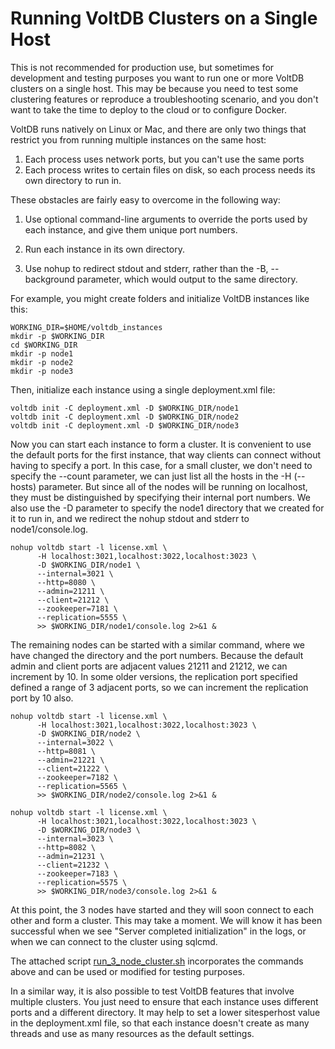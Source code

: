 Running VoltDB Clusters on a Single Host
========================================

This is not recommended for production use, but sometimes for development and testing purposes you want to run one or more VoltDB clusters on a single host. This may be because you need to test some clustering features or reproduce a troubleshooting scenario, and you don't want to take the time to deploy to the cloud or to configure Docker.

VoltDB runs natively on Linux or Mac, and there are only two things that restrict you from running multiple instances on the same host:

1. Each process uses network ports, but you can't use the same ports
2. Each process writes to certain files on disk, so each process needs its own directory to run in.

These obstacles are fairly easy to overcome in the following way:

1. Use optional command-line arguments to override the ports used by each instance, and give them unique port numbers.

2. Run each instance in its own directory.

3. Use nohup to redirect stdout and stderr, rather than the -B, --background parameter, which would output to the same directory.


For example, you might create folders and initialize VoltDB instances like this:

    WORKING_DIR=$HOME/voltdb_instances
    mkdir -p $WORKING_DIR
    cd $WORKING_DIR
    mkdir -p node1
    mkdir -p node2
    mkdir -p node3

Then, initialize each instance using a single deployment.xml file:

    voltdb init -C deployment.xml -D $WORKING_DIR/node1
    voltdb init -C deployment.xml -D $WORKING_DIR/node2
    voltdb init -C deployment.xml -D $WORKING_DIR/node3

Now you can start each instance to form a cluster. It is convenient to use the default ports for the first instance, that way clients can connect without having to specify a port. In this case, for a small cluster, we don't need to specify the --count parameter, we can just list all the hosts in the -H (--hosts) parameter. But since all of the nodes will be running on localhost, they must be distinguished by specifying their internal port numbers. We also use the -D parameter to specify the node1 directory that we created for it to run in, and we redirect the nohup stdout and stderr to node1/console.log.

    nohup voltdb start -l license.xml \
          -H localhost:3021,localhost:3022,localhost:3023 \
          -D $WORKING_DIR/node1 \
          --internal=3021 \
          --http=8080 \
          --admin=21211 \
          --client=21212 \
          --zookeeper=7181 \
          --replication=5555 \
          >> $WORKING_DIR/node1/console.log 2>&1 &

The remaining nodes can be started with a similar command, where we have changed the directory and the port numbers. Because the default admin and client ports are adjacent values 21211 and 21212, we can increment by 10. In some older versions, the replication port specified defined a range of 3 adjacent ports, so we can increment the replication port by 10 also.

    nohup voltdb start -l license.xml \
          -H localhost:3021,localhost:3022,localhost:3023 \
          -D $WORKING_DIR/node2 \
          --internal=3022 \
          --http=8081 \
          --admin=21221 \
          --client=21222 \
          --zookeeper=7182 \
          --replication=5565 \
          >> $WORKING_DIR/node2/console.log 2>&1 &

    nohup voltdb start -l license.xml \
          -H localhost:3021,localhost:3022,localhost:3023 \
          -D $WORKING_DIR/node3 \
          --internal=3023 \
          --http=8082 \
          --admin=21231 \
          --client=21232 \
          --zookeeper=7183 \
          --replication=5575 \
          >> $WORKING_DIR/node3/console.log 2>&1 &

At this point, the 3 nodes have started and they will soon connect to each other and form a cluster. This may take a moment. We will know it has been successful when we see "Server completed initialization" in the logs, or when we can connect to the cluster using sqlcmd.

The attached script [run_3_node_cluster.sh](run_3_node_cluster.sh) incorporates the commands above and can be used or modified for testing purposes.

In a similar way, it is also possible to test VoltDB features that involve multiple clusters. You just need to ensure that each instance uses different ports and a different directory. It may help to set a lower sitesperhost value in the deployment.xml file, so that each instance doesn't create as many threads and use as many resources as the default settings.
